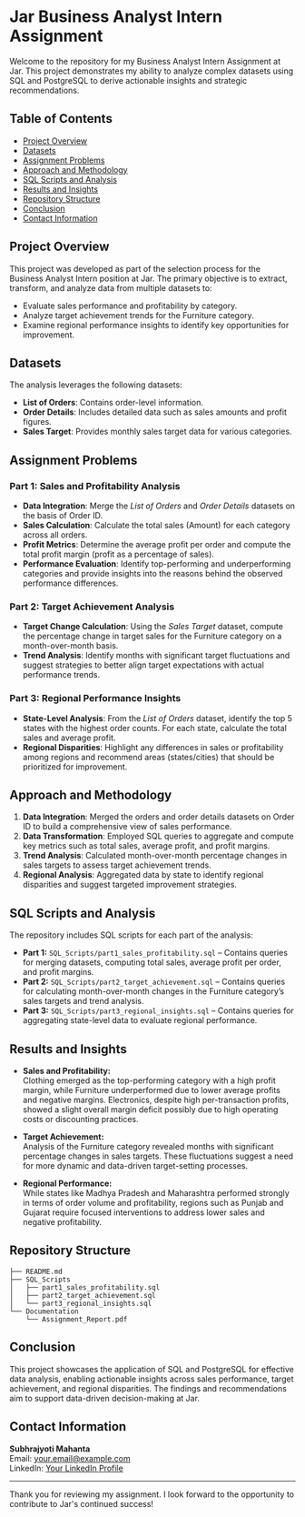# Jar Business Analyst Intern Assignment

Welcome to the repository for my Business Analyst Intern Assignment at Jar. This project demonstrates my ability to analyze complex datasets using SQL and PostgreSQL to derive actionable insights and strategic recommendations.

## Table of Contents

- [Project Overview](#project-overview)
- [Datasets](#datasets)
- [Assignment Problems](#assignment-problems)
- [Approach and Methodology](#approach-and-methodology)
- [SQL Scripts and Analysis](#sql-scripts-and-analysis)
- [Results and Insights](#results-and-insights)
- [Repository Structure](#repository-structure)
- [Conclusion](#conclusion)
- [Contact Information](#contact-information)

## Project Overview

This project was developed as part of the selection process for the Business Analyst Intern position at Jar. The primary objective is to extract, transform, and analyze data from multiple datasets to:
- Evaluate sales performance and profitability by category.
- Analyze target achievement trends for the Furniture category.
- Examine regional performance insights to identify key opportunities for improvement.

## Datasets

The analysis leverages the following datasets:
- **List of Orders**: Contains order-level information.
- **Order Details**: Includes detailed data such as sales amounts and profit figures.
- **Sales Target**: Provides monthly sales target data for various categories.

## Assignment Problems

### Part 1: Sales and Profitability Analysis
- **Data Integration**: Merge the *List of Orders* and *Order Details* datasets on the basis of Order ID.
- **Sales Calculation**: Calculate the total sales (Amount) for each category across all orders.
- **Profit Metrics**: Determine the average profit per order and compute the total profit margin (profit as a percentage of sales).
- **Performance Evaluation**: Identify top-performing and underperforming categories and provide insights into the reasons behind the observed performance differences.

### Part 2: Target Achievement Analysis
- **Target Change Calculation**: Using the *Sales Target* dataset, compute the percentage change in target sales for the Furniture category on a month-over-month basis.
- **Trend Analysis**: Identify months with significant target fluctuations and suggest strategies to better align target expectations with actual performance trends.

### Part 3: Regional Performance Insights
- **State-Level Analysis**: From the *List of Orders* dataset, identify the top 5 states with the highest order counts. For each state, calculate the total sales and average profit.
- **Regional Disparities**: Highlight any differences in sales or profitability among regions and recommend areas (states/cities) that should be prioritized for improvement.

## Approach and Methodology

1. **Data Integration**: Merged the orders and order details datasets on Order ID to build a comprehensive view of sales performance.
2. **Data Transformation**: Employed SQL queries to aggregate and compute key metrics such as total sales, average profit, and profit margins.
3. **Trend Analysis**: Calculated month-over-month percentage changes in sales targets to assess target achievement trends.
4. **Regional Analysis**: Aggregated data by state to identify regional disparities and suggest targeted improvement strategies.

## SQL Scripts and Analysis

The repository includes SQL scripts for each part of the analysis:
- **Part 1:** `SQL_Scripts/part1_sales_profitability.sql` – Contains queries for merging datasets, computing total sales, average profit per order, and profit margins.
- **Part 2:** `SQL_Scripts/part2_target_achievement.sql` – Contains queries for calculating month-over-month changes in the Furniture category’s sales targets and trend analysis.
- **Part 3:** `SQL_Scripts/part3_regional_insights.sql` – Contains queries for aggregating state-level data to evaluate regional performance.

## Results and Insights

- **Sales and Profitability:**  
  Clothing emerged as the top-performing category with a high profit margin, while Furniture underperformed due to lower average profits and negative margins. Electronics, despite high per-transaction profits, showed a slight overall margin deficit possibly due to high operating costs or discounting practices.
  
- **Target Achievement:**  
  Analysis of the Furniture category revealed months with significant percentage changes in sales targets. These fluctuations suggest a need for more dynamic and data-driven target-setting processes.
  
- **Regional Performance:**  
  While states like Madhya Pradesh and Maharashtra performed strongly in terms of order volume and profitability, regions such as Punjab and Gujarat require focused interventions to address lower sales and negative profitability.

## Repository Structure

```
├── README.md
├── SQL_Scripts
│   ├── part1_sales_profitability.sql
│   ├── part2_target_achievement.sql
│   └── part3_regional_insights.sql
└── Documentation
    └── Assignment_Report.pdf
```

## Conclusion

This project showcases the application of SQL and PostgreSQL for effective data analysis, enabling actionable insights across sales performance, target achievement, and regional disparities. The findings and recommendations aim to support data-driven decision-making at Jar.

## Contact Information

**Subhrajyoti Mahanta**  
Email: [your.email@example.com](mailto:your.email@example.com)  
LinkedIn: [Your LinkedIn Profile](https://www.linkedin.com)

---

Thank you for reviewing my assignment. I look forward to the opportunity to contribute to Jar's continued success!
